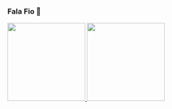 ### Fala Fio 👋

 <div>
  <a href="https://github.com/SauloCav">
  <img height="175em" src="https://github-readme-stats.vercel.app/api?username=SauloCav&show_icons=true&theme=green&include_all_commits=true&count_private=true"/>
  <img height="175em" src="https://github-readme-stats.vercel.app/api/top-langs/?username=SauloCav&layout=compact&langs_count=7&theme=dark"/>
</div>
